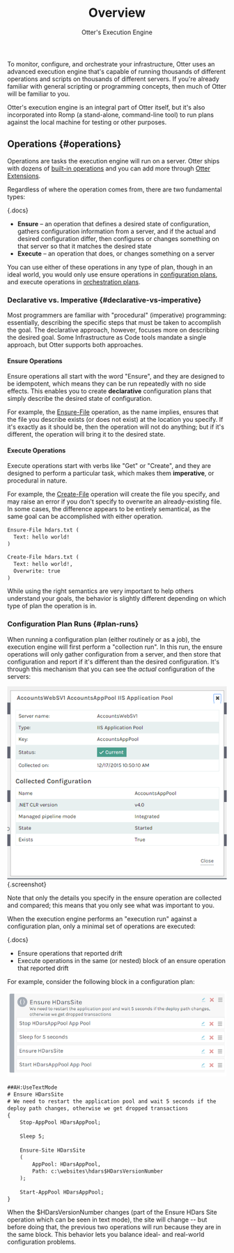 ﻿---
title: Overview
subtitle: Otter's Execution Engine
keywords: otter,excecution-engine
sequence: 100
---

To monitor, configure, and orchestrate your infrastructure, Otter uses an advanced execution engine that's capable of running thousands of different operations and scripts on thousands of different servers. If you're already familiar with general scripting or programming concepts, then much of Otter will be familiar to you.

Otter's execution engine is an integral part of Otter itself, but it's also incorporated into Romp (a stand-alone, command-line tool) to run plans against the local machine for testing or other purposes.

## Operations {#operations}

Operations are tasks the execution engine will run on a server. Otter ships with dozens of [built-in operations](../reference/operations) and <!--there are a number of extensions available that add even more. You --> you can add more through [Otter Extensions](../administration/extensions).

Regardless of where the operation comes from, there are two fundamental types:

{.docs}
- **Ensure** – an operation that defines a desired state of configuration, gathers configuration information from a server, and if the actual and desired configuration differ, then configures or  changes something on that server so that it matches the desired state
- **Execute** – an operation that does, or changes something on a server

You can use either of these operations in any type of plan, though in an ideal world, you would only use ensure operations in [configuration plans](/docs/otter/core-concepts/plans#configuration), and execute operations in [orchestration plans](/docs/otter/core-concepts/plans#orchestration). 

### Declarative vs. Imperative {#declarative-vs-imperative}

Most programmers are familiar with "procedural" (imperative) programming: essentially, describing the specific steps that must be taken to accomplish the goal. The declarative approach, however, focuses more on describing the desired goal. Some Infrastructure as Code tools mandate a single approach, but Otter supports both approaches.

#### Ensure Operations

Ensure operations all start with the word "Ensure", and they are designed to be idempotent, which means they can be run repeatedly with no side effects. This enables you to create **declarative** configuration plans that simply describe the desired state of configuration.

For example, the [Ensure-File](../reference/operations/files/ensure-file) operation, as the name implies, ensures that the file you describe exists (or does not exist) at the location you specify. If it's exactly as it should be, then the operation will not do anything; but if it's different, the operation will bring it to the desired state.

#### Execute Operations

Execute operations start with verbs like "Get" or "Create", and they are designed to perform a particular task, which makes them **imperative**, or procedural in nature.

For example, the [Create-File](../reference/operations/files/create-file) operation will create the file you specify, and may raise an error if you don't specify to overwrite an already-existing file. In some cases, the difference appears to be entirely semantical, as the same goal can be accomplished with either operation.

<tab-block>
<tab name="Declarative (Ensure-File)">

```
Ensure-File hdars.txt (
  Text: hello world!
)
```

</tab>
<tab name="Imperative (Create-File)">

```
Create-File hdars.txt (
  Text: hello world!,
  Overwrite: true
)
```

</tab>
</tab-block>

While using the right semantics are very important to help others understand your goals, the behavior is slightly different depending on which type of plan the operation is in.

### Configuration Plan Runs {#plan-runs}

When running a configuration plan (either routinely or as a job), the execution engine will first perform a "collection run". In this run, the ensure operations will only gather configuration from a server, and then store that configuration and report if it's different than the desired configuration. It's through this mechanism that you can see the *actual* configuration of the servers:

![Otter Configuration Details collected](/resources/documentation/otter/engine-iis-conifg.png){.screenshot}

Note that only the details you specify in the ensure operation are collected and compared; this means that you only see what was important to you. 

When the execution engine performs an "execution run" against a configuration plan, only a minimal set of operations are executed:

{.docs}
- Ensure operations that reported drift
- Execute operations in the same (or nested) block of an ensure operation that reported drift

For example, consider the following block in a configuration plan:

<tab-block>
    <tab name="Visual Mode">
        <img class="screenshot" src="/resources/documentation/otter/engine-sleep-block.png" alt="Otter Configuration Plan Block" />
    </tab>
<tab name="Text Mode (OtterScript)">

```
##AH:UseTextMode
# Ensure HDarsSite
# We need to restart the application pool and wait 5 seconds if the deploy path changes, otherwise we get dropped transactions
{
    Stop-AppPool HDarsAppPool;

    Sleep 5;

    Ensure-Site HDarsSite
    (
        AppPool: HDarsAppPool,
        Path: c:\websites\hdars$HDarsVersionNumber
    );

    Start-AppPool HDarsAppPool;
}
```

</tab>
</tab-block>

When the $HDarsVersionNumber changes (part of the Ensure HDars Site operation which can be seen in text mode), the site will change -- but before doing that, the previous two operations will run because they are in the same block. This behavior lets you balance ideal- and real-world configuration problems.
